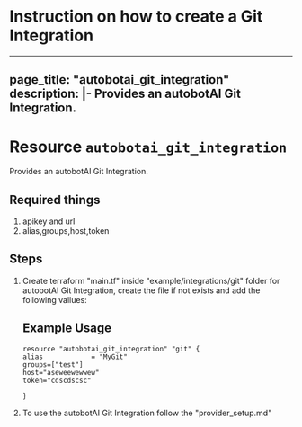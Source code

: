 # Instruction on how to create a Git Integration

---
page_title: "autobotai_git_integration"
description: |-
  Provides an autobotAI Git Integration.
---

# Resource `autobotai_git_integration`
Provides an autobotAI Git  Integration.


## Required things 
1. apikey and url
2. alias,groups,host,token

## Steps 
1. Create terraform "main.tf" inside "example/integrations/git" folder for autobotAI Git Integration, create the file if not exists and add the following vallues:
    ## Example Usage 
    ```
    resource "autobotai_git_integration" "git" {
    alias            = "MyGit"
    groups=["test"]
    host="aseweewewwew"
    token="cdscdscsc"

    }
    ```
2. To use the autobotAI Git  Integration follow the "provider_setup.md"